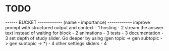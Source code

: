 # TODO

------ BUCKET ------------ (name - importance) ------------
improve prompt with structured output and context - 1
hosting - 2
stream the answer text instead of waiting for block - 2
animations - 3
tests - 3
documentation - 3
set depth of study slider.  Go deeper by using (gen topic -> gen subtopic -> gen subtopic -> *) - 4
other settings sliders - 4
